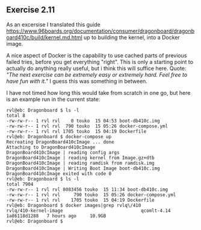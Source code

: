 ## Exercise 2.11
As an excersise I translated this guide
https://www.96boards.org/documentation/consumer/dragonboard/dragonboard410c/build/kernel.md.html
up to building the kernel, into a Docker image.

A nice aspect of Docker is the capability to use cached parts of previous failed tries, before you get everything "right". This is only a starting point to actually do anything really useful, but i think this will suffice here. Quote: _"The next exercise can be extremely easy or extremely hard. Feel free to have fun with it."_ I guess this was something in between.

I have not timed how long this would take from scratch in one go, but here is an example run in the current state:
```
rvl@eb: Dragonboard $ ls -l
total 8
-rw-rw-r-- 1 rvl rvl    0 touko  15 04:53 boot-db410c.img
-rw-rw-r-- 1 rvl rvl  790 touko  15 05:26 docker-compose.yml
-rw-rw-r-- 1 rvl rvl 1705 touko  15 04:19 Dockerfile
rvl@eb: Dragonboard $ docker-compose up
Recreating DragonBoard410cImage ... done
Attaching to DragonBoard410cImage
DragonBoard410cImage | reading config args
DragonBoard410cImage | reading kernel from Image.gz+dtb
DragonBoard410cImage | reading ramdisk from ramdisk.img
DragonBoard410cImage | Writing Boot Image boot-db410c.img
DragonBoard410cImage exited with code 0
rvl@eb: Dragonboard $ ls -l
total 7904
-rw-rw-r-- 1 rvl rvl 8083456 touko  15 11:34 boot-db410c.img
-rw-rw-r-- 1 rvl rvl     790 touko  15 05:26 docker-compose.yml
-rw-rw-r-- 1 rvl rvl    1705 touko  15 04:19 Dockerfile
rvl@eb: Dragonboard $ docker images|grep rvlq\/410
rvlq/410-kernel-image                             qcomlt-4.14    1a86118d1288   7 hours ago     10.9GB
rvl@eb: Dragonboard $ 

```